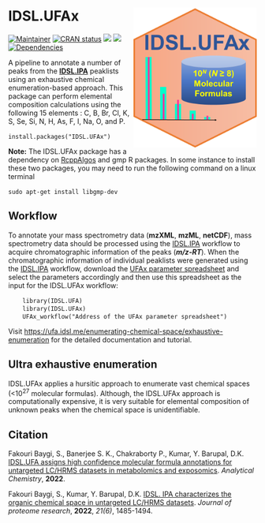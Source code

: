 # IDSL.UFAx<img src='UFAx_educational_files/Figures/IDSL.UFAx-logo.png' width="250px" align="right" />

<!-- badges: start -->
[![Maintainer](https://img.shields.io/badge/maintainer-Sadjad_Fakouri_Baygi-blue)](https://github.com/sajfb)
[![CRAN status](https://www.r-pkg.org/badges/version/IDSL.UFAx)](https://cran.r-project.org/package=IDSL.UFAx)
![](http://cranlogs.r-pkg.org/badges/IDSL.UFAx?color=orange)
![](http://cranlogs.r-pkg.org/badges/grand-total/IDSL.UFAx?color=brightgreen)
[![Dependencies](https://tinyverse.netlify.com/badge/IDSL.UFAx)](https://cran.r-project.org/package=IDSL.UFAx)
<!-- badges: end -->

A pipeline to annotate a number of peaks from the [**IDSL.IPA**](https://github.com/idslme/IDSL.IPA) peaklists using an exhaustive chemical enumeration-based approach. This package can perform elemental composition calculations using the following 15 elements : C, B, Br, Cl, K, S, Se, Si, N, H, As, F, I, Na, O, and P.

	install.packages("IDSL.UFAx")


**Note:** The IDSL.UFAx package has a dependency on [RcppAlgos](https://github.com/jwood000/RcppAlgos) and gmp R packages. In some instance to install these two packages, you may need to run the following command on a linux terminal

	sudo apt-get install libgmp-dev

## Workflow
To annotate your mass spectrometry data (**mzXML**, **mzML**, **netCDF**), mass spectrometry data should be processed using the [IDSL.IPA](https://github.com/idslme/IDSL.IPA) workflow to acquire chromatographic information of the peaks (***m/z-RT***). When the chromatographic information of individual peaklists were generated using the [IDSL.IPA](https://github.com/idslme/IDSL.IPA) workflow, download the [UFAx parameter spreadsheet](https://raw.githubusercontent.com/idslme/IDSL.UFAx/main/UFAx_parameters.xlsx) and select the parameters accordingly and then use this spreadsheet as the input for the IDSL.UFAx workflow:

		library(IDSL.UFA)
		library(IDSL.UFAx)
		UFAx_workflow("Address of the UFAx parameter spreadsheet")

Visit https://ufa.idsl.me/enumerating-chemical-space/exhaustive-enumeration for the detailed documentation and tutorial.

## Ultra exhaustive enumeration
IDSL.UFAx applies a hursitic approach to enumerate vast chemical spaces (<10<sup>27</sup> molecular formulas). Although, the IDSL.UFAx approach is computationally expensive, it is very suitable for elemental composition of unknown peaks when the chemical space is unidentifiable.

## Citation
Fakouri Baygi, S., Banerjee S. K., Chakraborty P., Kumar, Y. Barupal, D.K. [IDSL.UFA assigns high confidence molecular formula annotations for untargeted LC/HRMS datasets in metabolomics and exposomics](https://pubs.acs.org/doi/10.1021/acs.analchem.2c00563). *Analytical Chemistry*, **2022**.


Fakouri Baygi, S., Kumar, Y. Barupal, D.K. [IDSL. IPA characterizes the organic chemical space in untargeted LC/HRMS datasets](https://pubs.acs.org/doi/10.1021/acs.jproteome.2c00120). *Journal of proteome research*, **2022**, *21(6)*, 1485-1494.
